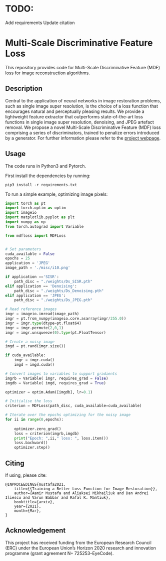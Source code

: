 # TODO:
Add requirements 
Update citation

# Multi-Scale Discriminative Feature Loss

This repository provides code for Multi-Scale Discriminative Feature (MDF) loss for image reconstruction algorithms.

## Description

Central to the application of neural networks in image restoration problems, such as single image super resolution, is the choice of a loss function that encourages natural and perceptually pleasing results. We provide a lightweight feature extractor that outperforms state-of-the-art loss functions in single image super resolution, denoising, and JPEG artefact removal. We propose a novel Multi-Scale Discriminative Feature (MDF) loss comprising a series of discriminators, trained to penalize errors introduced by a generator. For further information please refer to the [project webpage](https://www.cl.cam.ac.uk/research/rainbow/projects/mdf/).

## Usage

The code runs in Python3 and Pytorch.

First install the dependencies by running:

```
pip3 install -r requirements.txt
```

To run a simple example, optimizing image pixels:

```python
import torch as pt
import torch.optim as optim
import imageio
import matplotlib.pyplot as plt
import numpy as np
from torch.autograd import Variable

from mdfloss import MDFLoss


# Set parameters
cuda_available = False
epochs = 25
application = 'JPEG'
image_path = './misc/i10.png'

if application =='SISR':
    path_disc = "./weights/Ds_SISR.pth"
elif application == 'Denoising':
    path_disc = "./weights/Ds_Denoising.pth"
elif application == 'JPEG':
    path_disc = "./weights/Ds_JPEG.pth"

# Read reference images
imgr = imageio.imread(image_path)
imgr = pt.from_numpy(imageio.core.asarray(imgr/255.0))
imgr = imgr.type(dtype=pt.float64)
imgr = imgr.permute(2,0,1)
imgr = imgr.unsqueeze(0).type(pt.FloatTensor)

# Create a noisy image 
imgd = pt.rand(imgr.size())

if cuda_available:
    imgr = imgr.cuda()
    imgd = imgd.cuda()

# Convert images to variables to support gradients
imgrb = Variable( imgr, requires_grad = False)
imgdb = Variable( imgd, requires_grad = True)

optimizer = optim.Adam([imgdb], lr=0.1)

# Initialise the loss
criterion = MDFLoss(path_disc, cuda_available=cuda_available)

# Iterate over the epochs optimizing for the noisy image
for ii in range(0,epochs):
    
    optimizer.zero_grad()
    loss = criterion(imgrb,imgdb) 
    print("Epoch: ",ii," loss: ", loss.item())
    loss.backward()
    optimizer.step()

```


## Citing

If using, please cite:

```
@INPROCEEDINGS{mustafa2021,
    title={{Training a Better Loss Function for Image Restoration}},
    author={Aamir Mustafa and Aliaksei Mikhailiuk and Dan Andrei Iliescu and Varun Babbar and Rafal K. Mantiuk},
    booktitle={arxiv}, 
    year={2021},
    month={Mar},
}
```
## Acknowledgement

This project has received funding from the European Research Council (ERC) under the European Union’s Horizon 2020 research and innovation programme (grant agreement N◦ 725253–EyeCode).
